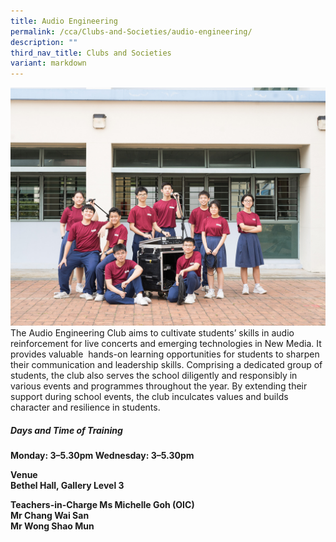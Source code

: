 ```yaml
---
title: Audio Engineering
permalink: /cca/Clubs-and-Societies/audio-engineering/
description: ""
third_nav_title: Clubs and Societies
variant: markdown
---
```

![](/images/2023images/CCAs%202023/audioE.jpg)
The Audio Engineering Club aims to cultivate students’ skills in audio reinforcement for live concerts and emerging technologies in New Media. It provides valuable&nbsp; hands-on learning opportunities for students to sharpen their communication and leadership skills. Comprising a dedicated group of students, the club also serves the school diligently and responsibly in various events and programmes throughout the year. By extending their support during school events, the club inculcates values and builds character and resilience in students.

<h5>Days and Time of Training</h5><b>Monday: 3–5.30pm
Wednesday: 3–5.30pm<b>

<br>

<b>Venue<br>
Bethel Hall, Gallery Level 3</b>

<b>Teachers-in-Charge
Ms Michelle Goh (OIC)&nbsp;<br>
Mr Chang Wai San&nbsp;<br>
Mr Wong Shao Mun</b></b></b>
